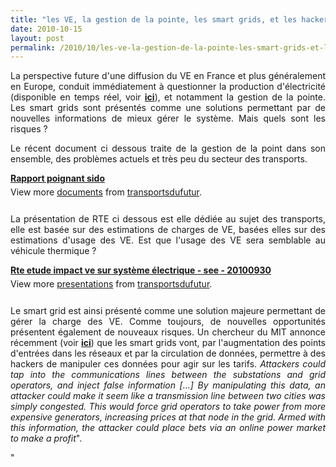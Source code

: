 ```yaml
---
title: "les VE, la gestion de la pointe, les smart grids, et les hackers"
date: 2010-10-15
layout: post
permalink: /2010/10/les-ve-la-gestion-de-la-pointe-les-smart-grids-et-les-hackers.html
---
```


<p style="text-align: justify">La perspective future d'une diffusion du VE en France et plus généralement en Europe, conduit immédiatement à questionner la production d'électricité (disponible en temps réel, voir <strong><a href="http://goo.gl/IYyA" target="_blank">ici</a></strong>), et notamment la gestion de la pointe. Les smart grids sont présentés comme une solutions permettant par de nouvelles informations de mieux gérer le système. Mais quels sont les risques ? </p>  <!--more-->   <p style="text-align: justify">Le récent document ci dessous traite de la gestion de la point dans son ensemble, des problèmes actuels et très peu du secteur des transports.</p> <div id="__ss_5451840" style="text-align: justify;width: 477px"><strong style="margin: 12px 0 4px"><a href="http://www.slideshare.net/transportsdufutur/rapport-poignant-sido" title="Rapport poignant sido">Rapport poignant sido</a></strong>         <div style="padding: 5px 0 12px">View more <a href="http://www.slideshare.net/">documents</a> from <a href="http://www.slideshare.net/transportsdufutur">transportsdufutur</a>.</div> </div> <p style="text-align: justify">La présentation de RTE ci dessous est elle dédiée au sujet des transports, elle est basée sur des estimations de charges de VE, basées elles sur des estimations d'usage des VE. Est que l'usage des VE sera semblable au véhicule thermique ?</p> <div id="__ss_5451838" style="text-align: justify;width: 425px"><strong style="margin: 12px 0 4px"><a href="http://www.slideshare.net/transportsdufutur/rte-etude-impact-ve-sur-systme-lectrique-see-20100930" title="Rte   etude impact ve sur système électrique - see - 20100930">Rte etude impact ve sur système électrique - see - 20100930</a></strong>        <div style="padding: 5px 0 12px">View more <a href="http://www.slideshare.net/">presentations</a> from <a href="http://www.slideshare.net/transportsdufutur">transportsdufutur</a>.</div> </div> <p style="text-align: justify">Le smart grid est ainsi présenté comme une solution majeure permettant de gérer la charge des VE. Comme toujours, de nouvelles opportunités présentent également de nouveaux risques. Un chercheur du MIT annonce récemment (voir <strong><a href="http://www.technologyreview.com/energy/26472/" target="_blank">ici</a></strong>) que les smart grids vont, par l'augmentation des points d'entrées dans les réseaux et par la circulation de données, permettre à des hackers de manipuler ces données pour agir sur les tarifs. <em>Attackers could tap into the communications lines between the substations and grid operators, and inject false information [...] By manipulating this data, an attacker could make it seem like a transmission line between two cities was simply congested. This would force grid operators to take power from more expensive generators, increasing prices at that node in the grid. Armed with this information, the attacker could place bets via an online power market to make a profit</em>".</p>"